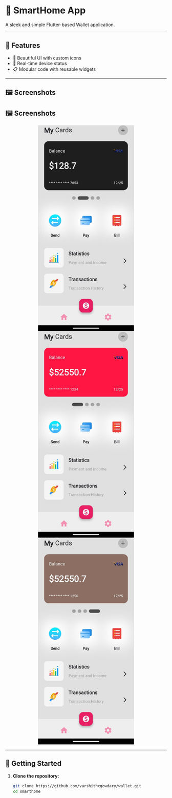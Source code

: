# 🔌 SmartHome App

A sleek and simple Flutter-based Wallet application.

---

## 📱 Features


- 🎨 Beautiful UI with custom icons
- 📶 Real-time device status
- 📋 Modular code with reusable widgets

---

## 🖼️ Screenshots

## 🖼️ Screenshots

<p align="center">
  <img src="lib/images/1.jpg" alt="Home" width="300"/>
  <img src="lib/images/2.jpg" alt="Profile" width="300"/>
  <img src="lib/images/3.jpg" alt="Functionality" width="300"/>
</p>


---

## 🚀 Getting Started

1. **Clone the repository:**
   ```bash
   git clone https://github.com/varshithcgowdary/wallet.git
   cd smarthome
   ```
